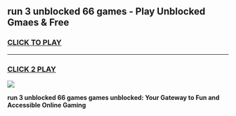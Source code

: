 
## run 3 unblocked 66 games - Play Unblocked Gmaes & Free
<h3>
<a href="https://news.freeplayer.one?title=run_3_unblocked_66_games&ref=23F">CLICK TO PLAY</a></h3>
<hr>

<h3>
<a href="https://news.freeplayer.one?title=run_3_unblocked_66_games&ref=23F">CLICK 2 PLAY</a>
  
</h3>

<a href="https://news.freeplayer.one?title=run_3_unblocked_66_games&ref=23F/"><img src="https://clearcache.store/games.png"></a>


**run 3 unblocked 66 games games unblocked: Your Gateway to Fun and Accessible Online Gaming**
